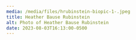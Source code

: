 ```yaml
---
media: /media/files/hrubinstein-biopic-1-.jpeg
title: Heather Bause Rubinstein
alt: Photo of Heather Bause Rubinstein
date: 2023-08-03T16:13:00-0500
---
```

